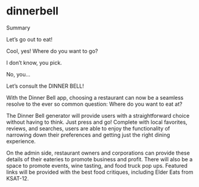# dinnerbell

Summary

Let’s go out to eat! 

Cool, yes! Where do you want to go?

I don’t know, you pick.

No, you…

Let’s consult the DINNER BELL!

With the Dinner Bell app, choosing a restaurant can now be a seamless resolve to the ever so common question: Where do you want to eat at? 

The Dinner Bell generator will provide users with a straightforward choice without having to think. Just press and go!  Complete with local favorites, reviews, and searches, users are able to enjoy the functionality of narrowing down their preferences and getting just the right dining experience.

On the admin side, restaurant owners and corporations can provide these details of their eateries to promote business and profit. There will also be a space to promote events, wine tasting, and food truck pop ups. Featured links will be provided with the best food critiques, including Elder Eats from KSAT-12.
